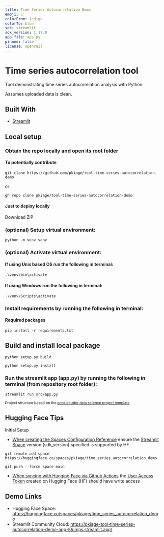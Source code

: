 ```yaml
---
title: Time Series Autocorrelation Demo
emoji: 📈
colorFrom: indigo
colorTo: blue
sdk: streamlit
sdk_version: 1.17.0
app_file: app.py
pinned: false
license: openrail
---
```


# Time series autocorrelation tool

Tool demonstrating time series autocorrelation analysis with Python

Assumes uploaded data is clean.

## Built With

- [Streamlit](https://streamlit.io/)


## Local setup

### Obtain the repo locally and open its root folder

#### To potentially contribute

```shell
git clone https://github.com/pkiage/tool-time-series-autocorrelation-demo
```

or

```shell
gh repo clone pkiage/tool-time-series-autocorrelation-demo
```

#### Just to deploy locally

Download ZIP

### (optional) Setup virtual environment:

```shell
python -m venv venv
```

### (optional) Activate virtual environment:

#### If using Unix based OS run the following in terminal:

```shell
.\venv\bin\activate
```

#### If using Windows run the following in terminal:

```shell
.\venv\Scripts\activate
```

### Install requirements by running the following in terminal:

#### Required packages

```shell
pip install -r requirements.txt
```

## Build and install local package

```shell
python setup.py build
```

```shell
python setup.py install
```

### Run the streamlit app (app.py) by running the following in terminal (from repository root folder):

```shell
streamlit run src/app.py
```


<p><small>Project structure based on the <a target="_blank" href="https://drivendata.github.io/cookiecutter-data-science/">cookiecutter data science project template</a>.</small></p>

## Hugging Face Tips

Initial Setup
- [When creating the Spaces Configuration Reference](https://huggingface.co/docs/hub/spaces-config-reference) ensure the [Streamlit Space](https://huggingface.co/docs/hub/spaces-sdks-streamlit) version (sdk_version) specified is supported by HF

```shell
git remote add space https://huggingface.co/spaces/pkiage/time_series_autocorrelation_demo

git push --force space main
```
- [When syncing with Hugging Face via Github Actions](https://huggingface.co/docs/hub/spaces-github-actions) the [User Access Token](https://huggingface.co/docs/hub/security-tokens) created on Hugging Face (HF) should have write access


## Demo Links
- Hugging Face Space: https://huggingface.co/spaces/pkiage/time_series_autocorrelation_demo 
- Streamlit Community Cloud: https://pkiage-tool-time-series-autocorrelation-demo-app-l0umps.streamlit.app/

